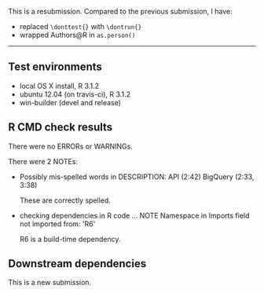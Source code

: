 This is a resubmission. Compared to the previous submission, I have:

* replaced `\donttest{}` with `\dontrun{}`
* wrapped Authors@R in `as.person()`

---

## Test environments
* local OS X install, R 3.1.2
* ubuntu 12.04 (on travis-ci), R 3.1.2
* win-builder (devel and release)

## R CMD check results
There were no ERRORs or WARNINGs. 

There were 2 NOTEs:

* Possibly mis-spelled words in DESCRIPTION:
  API (2:42) BigQuery (2:33, 3:38)
  
  These are correctly spelled.

* checking dependencies in R code ... NOTE
  Namespace in Imports field not imported from: 'R6'

  R6 is a build-time dependency.

## Downstream dependencies
This is a new submission.
